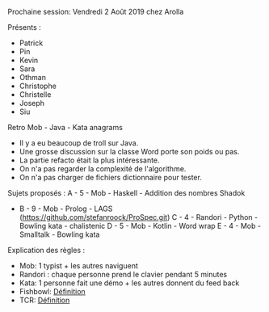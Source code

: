 Prochaine session: Vendredi 2 Août 2019 chez Arolla

Présents :
- Patrick
- Pin
- Kevin
- Sara
- Othman
- Christophe
- Christelle
- Joseph
- Siu

Retro Mob - Java - Kata anagrams
- Il y a eu beaucoup de troll sur Java.
- Une grosse discussion sur la classe Word porte son poids ou pas.
- La partie refacto était la plus intéressante.
- On n'a pas regarder la complexité de l'algorithme.
- On n'a pas charger de fichiers dictionnaire pour tester.

Sujets proposés :
A - 5 - Mob - Haskell - Addition des nombres Shadok
* B - 9 - Mob - Prolog - LAGS (https://github.com/stefanroock/ProSpec.git)
C - 4 - Randori - Python - Bowling kata - chalistenic
D - 5 - Mob - Kotlin - Word wrap
E - 4 - Mob - Smalltalk - Bowling kata 


Explication des règles :
* Mob: 1 typist + les autres naviguent
* Randori : chaque personne prend le clavier pendant 5 minutes
* Kata: 1 personne fait une démo + les autres donnent du feed back
* Fishbowl: [Définition](https://en.wikipedia.org/wiki/Fishbowl_(conversation))
* TCR: [Définition](https://medium.com/@kentbeck_7670/test-commit-revert-870bbd756864)


